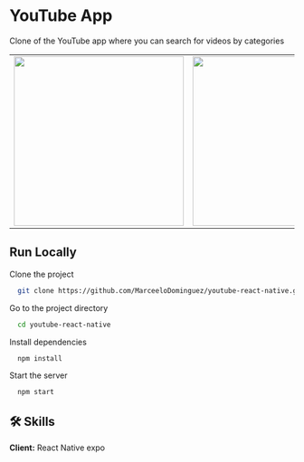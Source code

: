# YouTube App

Clone of the YouTube app where you can search for videos by categories

<table>
<tr>
  <td><img src="https://user-images.githubusercontent.com/70117105/202470373-babb407f-519e-443c-8587-3c68eec52b96.png" width="300"></td>
  <td><img src="https://user-images.githubusercontent.com/70117105/202470481-a782cce9-ca5b-4cf5-b65a-8d44033228f2.png" width="300"></td>
  <td><img src="https://user-images.githubusercontent.com/70117105/202470580-57ab487e-f92f-4f87-a801-e499b29a65f2.png" width="300"></td>
</tr>
</table>

## Run Locally

Clone the project

```bash
  git clone https://github.com/MarceeloDominguez/youtube-react-native.git
```

Go to the project directory

```bash
  cd youtube-react-native
```

Install dependencies

```bash
  npm install
```

Start the server

```bash
  npm start
```


## 🛠 Skills
**Client:** React Native expo
